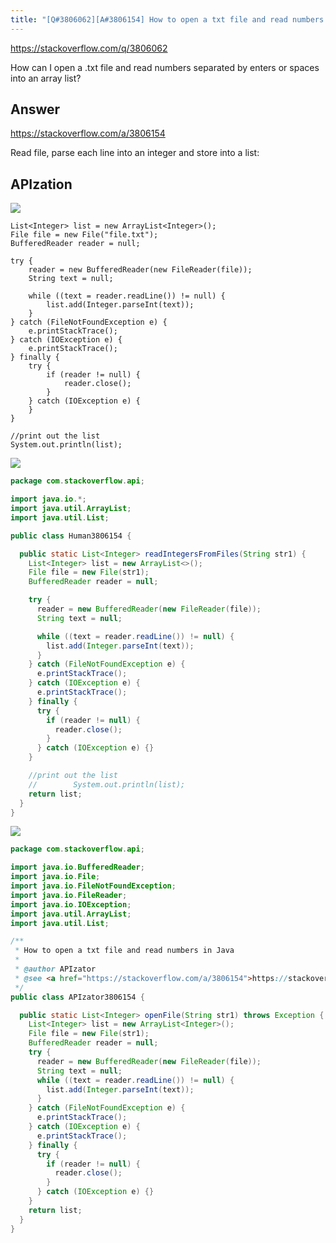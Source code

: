 ```yaml
---
title: "[Q#3806062][A#3806154] How to open a txt file and read numbers in Java"
---
```


https://stackoverflow.com/q/3806062

How can I open a .txt file and read numbers separated by enters or spaces into an array list?

## Answer

https://stackoverflow.com/a/3806154

Read file, parse each line into an integer and store into a list:

## APIzation

<div class="code-3columns-row">

<div class="code-3columns-column">

<div><img src="/stackoverflow.png" /></div>

```plain
List<Integer> list = new ArrayList<Integer>();
File file = new File("file.txt");
BufferedReader reader = null;

try {
    reader = new BufferedReader(new FileReader(file));
    String text = null;

    while ((text = reader.readLine()) != null) {
        list.add(Integer.parseInt(text));
    }
} catch (FileNotFoundException e) {
    e.printStackTrace();
} catch (IOException e) {
    e.printStackTrace();
} finally {
    try {
        if (reader != null) {
            reader.close();
        }
    } catch (IOException e) {
    }
}

//print out the list
System.out.println(list);
```

</div>

<div class="code-3columns-column">

<div><img src="/human.png" /></div>

```java
package com.stackoverflow.api;

import java.io.*;
import java.util.ArrayList;
import java.util.List;

public class Human3806154 {

  public static List<Integer> readIntegersFromFiles(String str1) {
    List<Integer> list = new ArrayList<>();
    File file = new File(str1);
    BufferedReader reader = null;

    try {
      reader = new BufferedReader(new FileReader(file));
      String text = null;

      while ((text = reader.readLine()) != null) {
        list.add(Integer.parseInt(text));
      }
    } catch (FileNotFoundException e) {
      e.printStackTrace();
    } catch (IOException e) {
      e.printStackTrace();
    } finally {
      try {
        if (reader != null) {
          reader.close();
        }
      } catch (IOException e) {}
    }

    //print out the list
    //        System.out.println(list);
    return list;
  }
}

```

</div>

<div class="code-3columns-column">

<div><img src="/apizator.png" /></div>

```java
package com.stackoverflow.api;

import java.io.BufferedReader;
import java.io.File;
import java.io.FileNotFoundException;
import java.io.FileReader;
import java.io.IOException;
import java.util.ArrayList;
import java.util.List;

/**
 * How to open a txt file and read numbers in Java
 *
 * @author APIzator
 * @see <a href="https://stackoverflow.com/a/3806154">https://stackoverflow.com/a/3806154</a>
 */
public class APIzator3806154 {

  public static List<Integer> openFile(String str1) throws Exception {
    List<Integer> list = new ArrayList<Integer>();
    File file = new File(str1);
    BufferedReader reader = null;
    try {
      reader = new BufferedReader(new FileReader(file));
      String text = null;
      while ((text = reader.readLine()) != null) {
        list.add(Integer.parseInt(text));
      }
    } catch (FileNotFoundException e) {
      e.printStackTrace();
    } catch (IOException e) {
      e.printStackTrace();
    } finally {
      try {
        if (reader != null) {
          reader.close();
        }
      } catch (IOException e) {}
    }
    return list;
  }
}

```

</div>

</div>